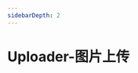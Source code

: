 ```yaml
---
sidebarDepth: 2
---
```

# Uploader-图片上传

&nbsp;
<ClientOnly>
    <uploader-demo></uploader-demo>
    <uploader-attributes></uploader-attributes>
</ClientOnly>
